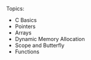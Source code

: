 Topics: 

- C Basics 
- Pointers
- Arrays
- Dynamic Memory Allocation    
- Scope and Butterfly
- Functions
    
